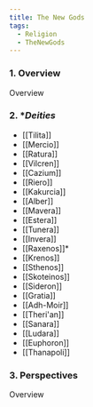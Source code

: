 ```yaml
---
title: The New Gods
tags:
  - Religion
  - TheNewGods
---
```


### 1. **Overview**

Overview

### 2. **Deities*

- [[Tilita]]
- [[Mercio]]
- [[Ratura]]
- [[Vilcren]]
- [[Cazium]]
- [[Riero]]
- [[Kakurcia]]
- [[Alber]]
- [[Mavera]]
- [[Estera]]
- [[Tunera]]
- [[Invera]]
- [[Raxenos]]*
- [[Krenos]]
- [[Sthenos]]
- [[Skoteinos]]
- [[Sideron]]
- [[Gratia]]
- [[Adh-Moir]]
- [[Theri'an]]
- [[Sanara]]
- [[Ludara]]
- [[Euphoron]]
- [[Thanapoli]]

### 3. **Perspectives**

Overview
